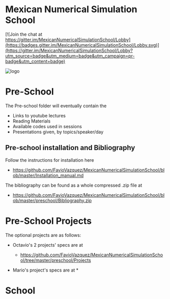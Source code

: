 # Mexican Numerical Simulation School

[![Join the chat at https://gitter.im/MexicanNumericalSimulationSchool/Lobby](https://badges.gitter.im/MexicanNumericalSimulationSchool/Lobby.svg)](https://gitter.im/MexicanNumericalSimulationSchool/Lobby?utm_source=badge&utm_medium=badge&utm_campaign=pr-badge&utm_content=badge)

![logo](http://iac.edu.mx/mexsimschool/files/2016/08/logo.website.jpg)

# Pre-School

The Pre-school folder will eventually contain the 

 - Links to youtube lectures
 - Reading Materials
 - Available codes used in sessions
 - Presentations given, by topics/speaker/day
 
## Pre-school installation and Bibliography

Follow the instructions for installation here

* https://github.com/FavioVazquez/MexicanNumericalSimulationSchool/blob/master/Installation_manual.md

The bibliography can be found as a whole compressed .zip file at 

* https://github.com/FavioVazquez/MexicanNumericalSimulationSchool/blob/master/preschool/Bibliography.zip


# Pre-School Projects  
 The optional projects are as follows:
 
* Octavio's 2 projects' specs are at
	* https://github.com/FavioVazquez/MexicanNumericalSimulationSchool/tree/master/preschool/Projects
	
* Mario's project's specs are at
	* 
 
# School
 
